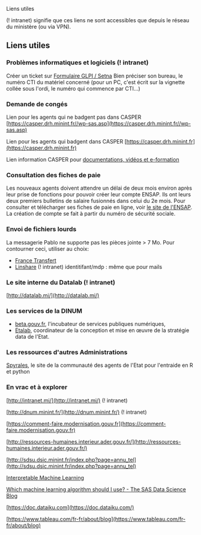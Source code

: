 Liens utiles

(! intranet) signifie que ces liens ne sont accessibles que depuis le réseau du ministère (ou via VPN).

## Liens utiles

### Problèmes informatiques et logiciels (! intranet)

Créer un ticket sur [Formulaire GLPI / Setna](glpi-national.interieur.rie.gouv.fr/index.php)
Bien préciser son bureau, le numéro CTI du matériel concerné (pour un PC, c'est écrit sur la vignette collée sous l'ordi, le numéro qui commence par CTI...)

### Demande de congés

Lien pour les agents qui ne badgent pas dans CASPER
[https://casper.drh.minint.fr//wp-sas.asp](https://casper.drh.minint.fr//wp-sas.asp)

Lien pour les agents qui badgent dans CASPER
[https://casper.drh.minint.fr](https://casper.drh.minint.fr)

Lien information CASPER pour [documentations, vidéos et e-formation](http://ressources-humaines.interieur.ader.gouv.fr/index.php/gestion-des-personnels/temps-de-travail/10296-migration-d-octime-vers-casper)

### Consultation des fiches de paie

Les nouveaux agents doivent attendre un délai de deux mois environ après leur prise de fonctions pour pouvoir créer leur compte ENSAP.
Ils ont leurs deux premiers bulletins de salaire fusionnés dans celui du 2e mois.
Pour consulter et télécharger ses fiches de paie en ligne, voir [le site de l'ENSAP](https://ensap.gouv.fr/web/accueilnonconnecte). La création de compte se fait à partir du numéro de sécurité sociale.

### Envoi de fichiers lourds

La messagerie Pablo ne supporte pas les pièces jointe > 7 Mo.
Pour contourner ceci, utiliser au choix:
- [France Transfert](https://francetransfert.numerique.gouv.fr/upload)
- [Linshare](https://envol2.si.minint.fr/linshare/fr/) (! intranet) identitifant/mdp : même que pour mails

### Le site interne du Datalab (! intranet)

[http://datalab.mi/](http://datalab.mi/)

### Les services de la DINUM

- [beta.gouv.fr](https://beta.gouv.fr/), l'incubateur de services publiques numériques,
- [Etalab](https://www.etalab.gouv.fr/), coordinateur de la conception et mise en œuvre de la stratégie data de l'Etat.

### Les ressources d'autres Administrations

[Spyrales](https://www.spyrales.fr/), le site de la communauté des agents de l'Etat pour l'entraide en R et python

### En vrac et à explorer

[http://intranet.mi/](http://intranet.mi/) (! intranet)

[http://dnum.minint.fr/](http://dnum.minint.fr/) (! intranet)

[https://comment-faire.modernisation.gouv.fr](https://comment-faire.modernisation.gouv.fr)

[http://ressources-humaines.interieur.ader.gouv.fr/](http://ressources-humaines.interieur.ader.gouv.fr/)

[http://sdsu.dsic.minint.fr/index.php?page=annu_tel](http://sdsu.dsic.minint.fr/index.php?page=annu_tel)

[Interpretable Machine Learning](https://christophm.github.io/interpretable-ml-book/)

[Which machine learning algorithm should I use? - The SAS Data Science Blog](https://blogs.sas.com/content/subconsciousmusings/2017/04/12/machine-learning-algorithm-use/)

[https://doc.dataiku.com](https://doc.dataiku.com/)

[https://www.tableau.com/fr-fr/about/blog](https://www.tableau.com/fr-fr/about/blog)